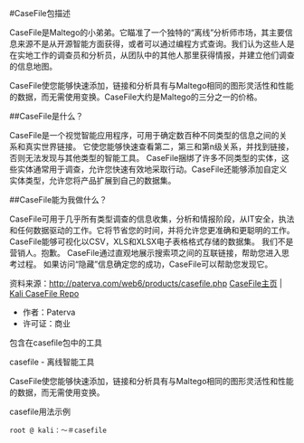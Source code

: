 #CaseFile包描述

CaseFile是Maltego的小弟弟。它瞄准了一个独特的“离线”分析师市场，其主要信息来源不是从开源智能方面获得，或者可以通过编程方式查询。我们认为这些人是在实地工作的调查员和分析员，从团队中的其他人那里获得情报，并建立他们调查的信息地图。

CaseFile使您能够快速添加，链接和分析具有与Maltego相同的图形灵活性和性能的数据，而无需使用变换。CaseFile大约是Maltego的三分之一的价格。

##CaseFile是什么？

CaseFile是一个视觉智能应用程序，可用于确定数百种不同类型的信息之间的关系和真实世界链接。
它使您能够快速查看第二，第三和第n级关系，并找到链接，否则无法发现与其他类型的智能工具。
CaseFile捆绑了许多不同类型的实体，这些实体通常用于调查，允许您快速有效地采取行动。CaseFile还能够添加自定义实体类型，允许您将产品扩展到自己的数据集。

##CaseFile能为我做什么？

CaseFile可用于几乎所有类型调查的信息收集，分析和情报阶段，从IT安全，执法和任何数据驱动的工作。它将节省您的时间，并将允许您更准确和更聪明的工作。
CaseFile能够可视化以CSV，XLS和XLSX电子表格格式存储的数据集。
我们不是营销人。抱歉。
CaseFile通过直观地展示搜索项之间的互联链接，帮助您进入思考过程。
如果访问“隐藏”信息确定您的成功，CaseFile可以帮助您发现它。

资料来源：http://paterva.com/web6/products/casefile.php 
[CaseFile主页](http://paterva.com/) | [Kali CaseFile Repo](http://git.kali.org/gitweb/?p=packages/casefile.git;a=summary)

- 作者：Paterva
- 许可证：商业

包含在casefile包中的工具

casefile - 离线智能工具

CaseFile使您能够快速添加，链接和分析具有与Maltego相同的图形灵活性和性能的数据，而无需使用变换。

casefile用法示例

```
root @ kali：〜＃casefile
```
